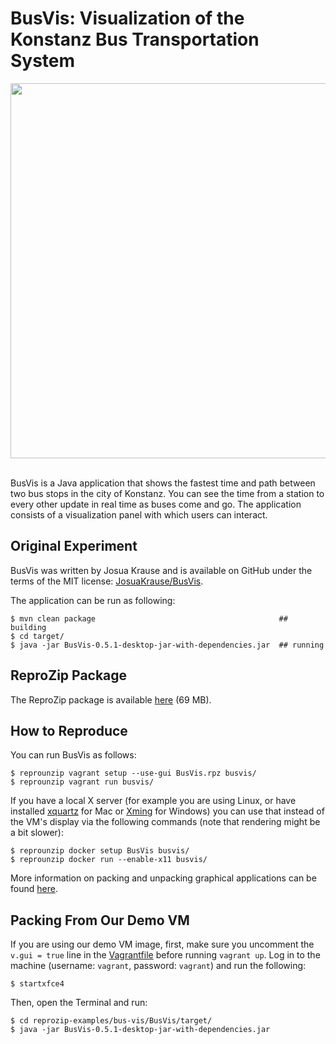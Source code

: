 BusVis: Visualization of the Konstanz Bus Transportation System
===============================================================

<div align="center"><img src="BusVis.png" height="600"></div>
<br/>

BusVis is a Java application that shows the fastest time and path between two bus stops in the city of Konstanz. You can see the time from a station to every other update in real time as buses come and go. The application consists of a visualization panel with which users can interact.

Original Experiment
-------------------

BusVis was written by Josua Krause and is available on GitHub under the terms of the MIT license: [JosuaKrause/BusVis](https://github.com/JosuaKrause/BusVis).

The application can be run as following:

    $ mvn clean package                                         ## building
    $ cd target/
    $ java -jar BusVis-0.5.1-desktop-jar-with-dependencies.jar  ## running

ReproZip Package
----------------

The ReproZip package is available [here](https://osf.io/kaxse/) (69 MB).

How to Reproduce
----------------

You can run BusVis as follows:

    $ reprounzip vagrant setup --use-gui BusVis.rpz busvis/
    $ reprounzip vagrant run busvis/

If you have a local X server (for example you are using Linux, or have installed [xquartz](https://www.xquartz.org/) for Mac or [Xming](https://sourceforge.net/projects/xming/) for Windows) you can use that instead of the VM's display via the following commands (note that rendering might be a bit slower):

    $ reprounzip docker setup BusVis busvis/
    $ reprounzip docker run --enable-x11 busvis/

More information on packing and unpacking graphical applications can be found [here](http://reprozip.readthedocs.io/en/latest/faq.html#can-reprozip-pack-graphical-tools).

Packing From Our Demo VM
------------------------

If you are using our demo VM image, first, make sure you uncomment the ``v.gui = true`` line in the [Vagrantfile](../Vagrantfile) before running ``vagrant up``. Log in to the machine (username: ``vagrant``, password: ``vagrant``) and run the following:

    $ startxfce4

Then, open the Terminal and run:

    $ cd reprozip-examples/bus-vis/BusVis/target/
    $ java -jar BusVis-0.5.1-desktop-jar-with-dependencies.jar
